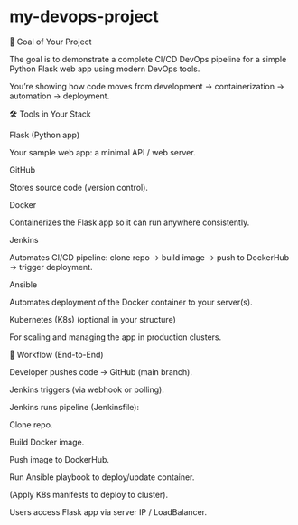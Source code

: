 # my-devops-project
🎯 Goal of Your Project

The goal is to demonstrate a complete CI/CD DevOps pipeline for a simple Python Flask web app using modern DevOps tools.

You’re showing how code moves from development → containerization → automation → deployment.

🛠️ Tools in Your Stack

Flask (Python app)

Your sample web app: a minimal API / web server.

GitHub

Stores source code (version control).

Docker

Containerizes the Flask app so it can run anywhere consistently.

Jenkins

Automates CI/CD pipeline: clone repo → build image → push to DockerHub → trigger deployment.

Ansible

Automates deployment of the Docker container to your server(s).

Kubernetes (K8s) (optional in your structure)

For scaling and managing the app in production clusters.



🚀 Workflow (End-to-End)

Developer pushes code → GitHub (main branch).

Jenkins triggers (via webhook or polling).

Jenkins runs pipeline (Jenkinsfile):

Clone repo.

Build Docker image.

Push image to DockerHub.

Run Ansible playbook to deploy/update container.

(Apply K8s manifests to deploy to cluster).

Users access Flask app via server IP / LoadBalancer.
